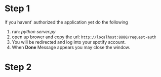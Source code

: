 # Step 1
If you havent' authorized the application yet do the following
1. run: *python server.py*
2. open up brower and copy the url: `http://localhost:8888/request-auth`
3. You will be redirected and log into your spotify account.
4. When **Done** Message appears you may close the window.

# Step 2